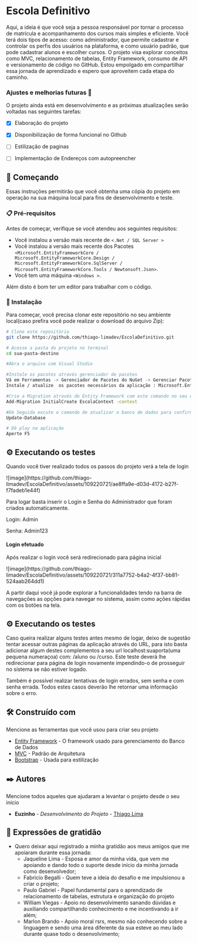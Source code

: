 # Escola Definitivo

Aqui, a ideia é que você seja a pessoa responsável por tornar o processo de matrícula e acompanhamento dos cursos mais simples e eficiente. Você terá dois tipos de acesso: como administrador, que permite cadastrar e controlar os perfis dos usuários na plataforma, e como usuário padrão, que pode cadastrar alunos e escolher cursos. O projeto visa explorar conceitos como MVC, relacionamento de tabelas, Entity Framework, consumo de API e versionamento de código no GitHub. Estou empolgado em compartilhar essa jornada de aprendizado e espero que aproveitem cada etapa do caminho.

### Ajustes e melhorias futuras 📌

O projeto ainda está em desenvolvimento e as próximas atualizações serão voltadas nas seguintes tarefas:

- [x] Elaboração do projeto
- [x] Disponibilização de forma funcional no Github
- [ ] Estilização de paginas
- [ ] Implementação de Endereços com autopreencher

     
## 🚀 Começando

Essas instruções permitirão que você obtenha uma cópia do projeto em operação na sua máquina local para fins de desenvolvimento e teste.


### 📋 Pré-requisitos

Antes de começar, verifique se você atendeu aos seguintes requisitos:

* Você instalou a versão mais recente de `<.Net / SQL Server >`
* Você instalou a versão mais recente dos Pacotes `<Microsoft.EntityFrameworkCore / Microsoft.EntityFrameworkCore.Design / Microsoft.EntityFrameworkCore.SqlServer / Microsoft.EntityFrameworkCore.Tools / Newtonsoft.Json>`.
* Você tem uma máquina `<Windows >`.

Além disto é bom ter um editor para trabalhar com o código.

### 🔧 Instalação

Para começar, você precisa clonar este repositório no seu ambiente local(caso prefira você pode realizar o download do arquivo Zip):

```bash
# Clone este repositório
git clone https://github.com/thiago-limadev/EscolaDefinitivo.git

# Acesse a pasta do projeto no terminal
cd sua-pasta-destino

#Abra o arquivo com Visual Studio

#Instale os pacotes através gerenciador de pacotes
Vá em Ferramentas -> Gerenciador de Pacotes do NuGet -> Gerenciar Pacotes do NuGet para Solução..
Instale / atualize  os pacotes necessários da aplicação : Microsoft.EntityFrameworkCore / Microsoft.EntityFrameworkCore.Design / Microsoft.EntityFrameworkCore.SqlServer / Microsoft.EntityFrameworkCore.Tools / Newtonsoft.Json

#Crie a Migration através do Entity Framework com este comando no seu console
Add-Migration InitialCreate EscolaContext -context

#Em Seguida excute o comando de atualizar o banco de dados para confirma a criação no banco de dados
Update-Database

# Dê play na aplicação
Aperte F5
 ````

## ⚙️ Executando os testes

Quando você tiver realizado todos os passos do projeto verá a tela de login

<p> ![image](https://github.com/thiago-limadev/EscolaDefinitivo/assets/109220721/ae8ffa9e-d03d-4172-b27f-f7fadeb1e44f) </p>

Para logar basta inserir o Login e Senha do Administrador que foram criados automaticamente.

<p >Login: Admin</p>
<p > Senha: Admin123</p>

<h4>Login efetuado</h4>
Após realizar o login você será redirecionado para página inicial 
<p> ![image](https://github.com/thiago-limadev/EscolaDefinitivo/assets/109220721/311a7752-b4a2-4f37-bb81-524aab264dd1) </p>

A partir daqui você já pode explorar a funcionalidades tendo na barra de navegações as opções para navegar no sistema, assim como ações rápidas com os botões na tela.


 
## ⚙️ Executando os testes

Caso queira realizar alguns testes antes mesmo de logar, deixo de sugestão tentar acessar outras páginas da aplicação através do URL, para isto basta adicionar algum destes complementos a seu url localhost:suaporta(uma pequena numeraçoa) com: /aluno ou /curso.
Este teste deverá lhe redirecionar para página de login novamente impendindo-o de prosseguir no sistema se não estiver logado.

Também é possível realizar tentativas de login errados, sem senha e com senha errada. Todos estes casos deverão lhe retornar uma informação sobre o erro.


## 🛠️ Construído com

Mencione as ferramentas que você usou para criar seu projeto

* [Entity Framework](https://learn.microsoft.com/pt-br/ef/#desenvolver-com-o-entity-framework-core) - O framework usado para gerenciamento do Banco de Dados
* [MVC](https://learn.microsoft.com/pt-br/aspnet/core/mvc/overview?view=aspnetcore-7.0) - Padrão de Arquitetura
* [Bootstrap](https://getbootstrap.com.br/docs/4.1/getting-started/introduction/) - Usada para estilização

## ✒️ Autores

Mencione todos aqueles que ajudaram a levantar o projeto desde o seu início

* **Euzinho** - *Desenvolvimento do Projeto* - [Thiago Lima](https://github.com/thiago-limadev/)

## 🎁 Expressões de gratidão

* Quero deixar aqui registrado a minha gratidão aos meus amigos que me apoiaram durante essa jornada:
   - Jaqueline Lima - Esposa e amor da minha vida, que vem me apoiando e dando todo o suporte desde início da minha jornada como desenvolvedor;
   - Fabricio Begalli - Quem teve a ideia do desafio e me impulsionou a criar o projeto;
   - Paulo Gabriel - Papel fundamental para o aprendizado de relacionamento de tabelas, estrutura e organização do projeto
   - William Viegas - Apoio no desenvolvimento sanando dúvidas e auxiliando compartilhando conhecimento e me incentivando a ir além;
   - Marlon Brando - Apoio moral rsrs, mesmo não conhecendo sobre a linguagem e sendo uma área diferente da sua esteve ao meu lado durante quase todo o desenvolvimento;
     



